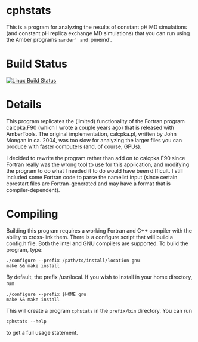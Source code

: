 cphstats
========

This is a program for analyzing the results of constant pH MD simulations (and
constant pH replica exchange MD simulations) that you can run using the Amber
programs `sander' and `pmemd'.

Build Status
============

[![Linux Build Status](https://travis-ci.org/swails/cphmd_tools.svg?branch=master)](https://travis-ci.org/swails/cphmd_tools)

Details
=======

This program replicates the (limited) functionality of the Fortran program
calcpka.F90 (which I wrote a couple years ago) that is released with AmberTools.
The original implementation, calcpka.pl, written by John Mongan in ca. 2004, was
too slow for analyzing the larger files you can produce with faster computers
(and, of course, GPUs).

I decided to rewrite the program rather than add on to calcpka.F90 since Fortran
really was the wrong tool to use for this application, and modifying the program
to do what I needed it to do would have been difficult. I still included some
Fortran code to parse the namelist input (since certain cprestart files are
Fortran-generated and may have a format that is compiler-dependent).

Compiling
=========

Building this program requires a working Fortran and C++ compiler with the
ability to cross-link them. There is a configure script that will build a
config.h file. Both the intel and GNU compilers are supported. To build the
program, type:

```
./configure --prefix /path/to/install/location gnu
make && make install
```

By default, the prefix /usr/local.  If you wish to install in your home
directory, run

```
./configure --prefix $HOME gnu
make && make install
```

This will create a program `cphstats` in the `prefix/bin` directory. You can run

```
cphstats --help
```

to get a full usage statement.
